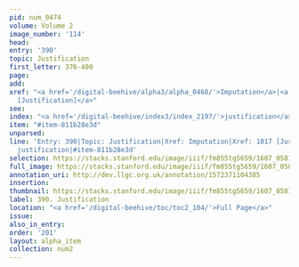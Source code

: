 ```yaml
---
pid: num_0474
volume: Volume 2
image_number: '114'
head:
entry: '390'
topic: Justification
first_letter: 376-400
page:
add:
xref: "<a href='/digital-beehive/alpha3/alpha_0468/'>Imputation</a>|<a href='/digital-beehive/num5/num_1358/'>1017
  [Justification]</a>"
see:
index: "<a href='/digital-beehive/index3/index_2197/'>justification</a>"
item: "#item-811b28e3d"
unparsed:
line: 'Entry: 390|Topic: Justification|Xref: Imputation|Xref: 1017 [Justification]|Index:
  justification|#item-811b28e3d'
selection: https://stacks.stanford.edu/image/iiif/fm855tg5659/1607_0581/940,2333,2829,830/full/0/default.jpg
full_image: https://stacks.stanford.edu/image/iiif/fm855tg5659/1607_0581/full/full/0/default.jpg
annotation_uri: http://dev.llgc.org.uk/annotation/1572371104385
insertion:
thumbnail: https://stacks.stanford.edu/image/iiif/fm855tg5659/1607_0581/940,2333,600,180/250,/0/default.jpg
label: 390. Justification
location: "<a href='/digital-beehive/toc/toc2_104/'>Full Page</a>"
issue:
also_in_entry:
order: '201'
layout: alpha_item
collection: num2
---
```

